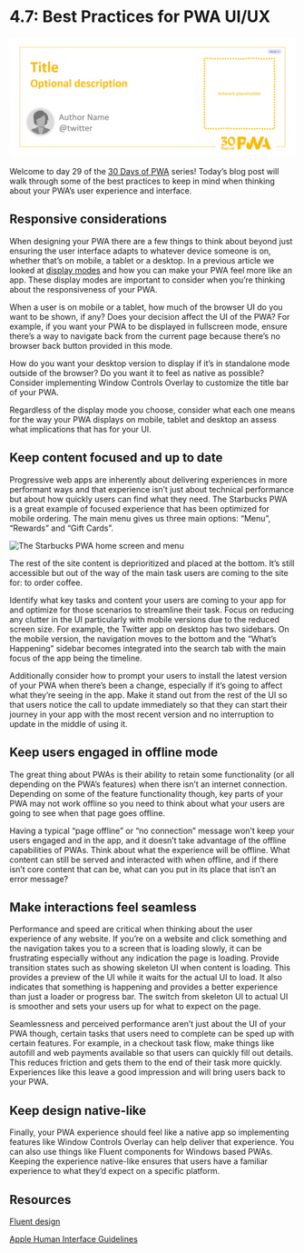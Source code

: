# 4.7: Best Practices for PWA UI/UX

![Placeholder Banner Only. Replace when final assets ready.](_media/week4-placeholder.jpg)

Welcome to day 29 of the [30 Days of PWA](<https://aka.ms/learn-pwa/30Days-blog>) series! Today’s blog post will walk through some of the best practices to keep in mind when thinking about your PWA’s user experience and interface.  

## Responsive considerations 
When designing your PWA there are a few things to think about beyond just ensuring the user interface adapts to whatever device someone is on, whether that’s on mobile, a tablet or a desktop. In a previous article we looked at [display modes](<https://microsoft.github.io/win-student-devs/#/30DaysOfPWA/advanced-capabilities/04>) and how you can make your PWA feel more like an app. These display modes are important to consider when you’re thinking about the responsiveness of your PWA. 

When a user is on mobile or a tablet, how much of the browser UI do you want to be shown, if any? Does your decision affect the UI of the PWA? For example, if you want your PWA to be displayed in fullscreen mode, ensure there’s a way to navigate back from the current page because there’s no browser back button provided in this mode.

How do you want your desktop version to display if it’s in standalone mode outside of the browser? Do you want it to feel as native as possible? Consider implementing Window Controls Overlay to customize the title bar of your PWA. 

Regardless of the display mode you choose, consider what each one means for the way your PWA displays on mobile, tablet and desktop an assess what implications that has for your UI. 

## Keep content focused and up to date 
Progressive web apps are inherently about delivering experiences in more performant ways and that experience isn’t just about technical performance but about how quickly users can find what they need. The Starbucks PWA is a great example of focused experience that has been optimized for mobile ordering. The main menu gives us three main options: “Menu”, “Rewards” and “Gift Cards”. 

![The Starbucks PWA home screen and menu](_media/strabucks-app.jpg)

The rest of the site content is deprioritized and placed at the bottom. It’s still accessible but out of the way of the main task users are coming to the site for: to order coffee. 

Identify what key tasks and content your users are coming to your app for and optimize for those scenarios to streamline their task. Focus on reducing any clutter in the UI particularly with mobile versions due to the reduced screen size. For example, the Twitter app on desktop has two sidebars. On the mobile version, the navigation moves to the bottom and the “What’s Happening” sidebar becomes integrated into the search tab with the main focus of the app being the timeline.  

Additionally consider how to prompt your users to install the latest version of your PWA when there’s been a change, especially if it’s going to affect what they’re seeing in the app. Make it stand out from the rest of the UI so that users notice the call to update immediately so that they can start their journey in your app with the most recent version and no interruption to update in the middle of using it. 

## Keep users engaged in offline mode
The great thing about PWAs is their ability to retain some functionality (or all depending on the PWA’s features) when there isn’t an internet connection. Depending on some of the feature functionality though, key parts of your PWA may not work offline so you need to think about what your users are going to see when that page goes offline. 

Having a typical “page offline” or “no connection” message won’t keep your users engaged and in the app, and it doesn’t take advantage of the offline capabilities of PWAs. Think about what the experience will be offline. What content can still be served and interacted with when offline, and if there isn’t core content that can be, what can you put in its place that isn’t an error message?

## Make interactions feel seamless
Performance and speed are critical when thinking about the user experience of any website. If you’re on a website and click something and the navigation takes you to a screen that is loading slowly, it can be frustrating especially without any indication the page is loading. Provide transition states such as showing skeleton UI when content is loading. This provides a preview of the UI while it waits for the actual UI to load. It also indicates that something is happening and provides a better experience than just a loader or progress bar. The switch from skeleton UI to actual UI is smoother and sets your users up for what to expect on the page. 

Seamlessness and perceived performance aren’t just about the UI of your PWA though, certain tasks that users need to complete can be sped up with certain features. For example, in a checkout task flow, make things like autofill and web payments available so that users can quickly fill out details. This reduces friction and gets them to the end of their task more quickly. Experiences like this leave a good impression and will bring users back to your PWA. 

## Keep design native-like
Finally, your PWA experience should feel like a native app so implementing features like Window Controls Overlay can help deliver that experience. You can also use things like Fluent components for Windows based PWAs. Keeping the experience native-like ensures that users have a familiar experience to what they’d expect on a specific platform.

## Resources
[Fluent design](https://www.microsoft.com/design/fluent/#/)

[Apple Human Interface Guidelines](https://developer.apple.com/design/human-interface-guidelines/)